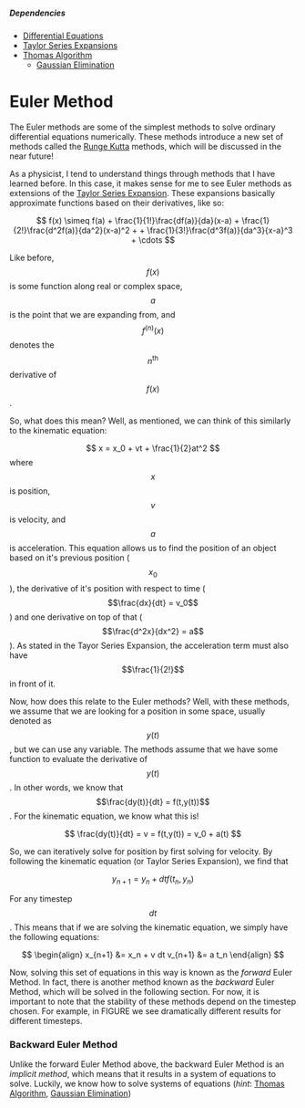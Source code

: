 <script>
MathJax.Hub.Queue(["Typeset",MathJax.Hub]);
</script>
$$ 
\newcommand{\d}{\mathrm{d}}
\newcommand{\bff}{\boldsymbol{f}}
\newcommand{\bfg}{\boldsymbol{g}}
\newcommand{\bfp}{\boldsymbol{p}}
\newcommand{\bfq}{\boldsymbol{q}}
\newcommand{\bfx}{\boldsymbol{x}}
\newcommand{\bfu}{\boldsymbol{u}}
\newcommand{\bfv}{\boldsymbol{v}}
\newcommand{\bfA}{\boldsymbol{A}}
\newcommand{\bfB}{\boldsymbol{B}}
\newcommand{\bfC}{\boldsymbol{C}}
\newcommand{\bfM}{\boldsymbol{M}}
\newcommand{\bfJ}{\boldsymbol{J}}
\newcommand{\bfR}{\boldsymbol{R}}
\newcommand{\bfT}{\boldsymbol{T}}
\newcommand{\bfomega}{\boldsymbol{\omega}}
\newcommand{\bftau}{\boldsymbol{\tau}}
$$

##### Dependencies

* [Differential Equations](../mathematical_background/differential_equations.md)
* [Taylor Series Expansions](../mathematical_background/taylor_series.md)
* [Thomas Algorithm](../computational_mathematics/matrix_methods/thomas.md)
  * [Gaussian Elimination](../computational_mathematics/matrix_methods/gaussian_elimination.md)

# Euler Method

The Euler methods are some of the simplest methods to solve ordinary differential equations numerically. These methods introduce a new set of methods called the [Runge Kutta](runge_kutta.md) methods, which will be discussed in the near future! 

As a physicist, I tend to understand things through methods that I have learned before. In this case, it makes sense for me to see Euler methods as extensions of the [Taylor Series Expansion](../mathematical_background/taylor_series.md). These expansions basically approximate functions based on their derivatives, like so:

$$
f(x) \simeq f(a) + \frac{1}{1!}\frac{df(a)}{da}(x-a) 
    + \frac{1}{2!}\frac{d^2f(a)}{da^2}(x-a)^2 + 
    + \frac{1}{3!}\frac{d^3f(a)}{da^3}{x-a}^3 + \cdots
$$

Like before,  $$f(x)$$ is some function along real or complex space, $$a$$ is the point that we are expanding from, and $$f^{(n)}(x)$$ denotes the $$n^{\text{th}}$$ derivative of $$f(x)$$.

So, what does this mean? Well, as mentioned, we can think of this similarly to the kinematic equation:

$$
x = x_0 + vt + \frac{1}{2}at^2
$$
where $$x$$ is position, $$v$$ is velocity, and $$a$$ is acceleration.
This equation allows us to find the position of an object based on it's previous position ($$x_0$$), the derivative of it's position with respect to time ($$\frac{dx}{dt} = v_0$$) and one derivative on top of that ($$\frac{d^2x}{dx^2} = a$$). As stated in the Tayor Series Expansion, the acceleration term must also have $$\frac{1}{2!}$$ in front of it.

Now, how does this relate to the Euler methods? Well, with these methods, we assume that we are looking for a position in some space, usually denoted as $$y(t)$$, but we can use any variable. The methods assume that we have some function to evaluate the derivative of $$y(t)$$. In other words, we know that $$\frac{dy(t)}{dt} = f(t,y(t))$$. For the kinematic equation, we know what this is!

$$
\frac{dy(t)}{dt} = v = f(t,y(t)) = v_0 + a(t)
$$

So, we can iteratively solve for position by first solving for velocity. By following the kinematic equation (or Taylor Series Expansion), we find that

$$
y_{n+1} = y_n + dt f(t_n, y_n)
$$

For any timestep $$dt$$. This means that if we are solving the kinematic equation, we simply have the following equations:

$$
\begin{align}
    x_{n+1} &= x_n + v dt
    v_{n+1} &= a t_n
\end{align}
$$

Now, solving this set of equations in this way is known as the *forward* Euler Method. In fact, there is another method known as the *backward* Euler Method, which will be solved in the following section. For now, it is important to note that the stability of these methods depend on the timestep chosen. For example, in FIGURE we see dramatically different results for different timesteps. 

### Backward Euler Method

Unlike the forward Euler Method above, the backward Euler Method is an *implicit method*, which means that it results in a system of equations to solve. Luckily, we know how to solve systems of equations (*hint*: [Thomas Algorithm](../computational_mathematics/matrix_methods/thomas.md), [Gaussian Elimination](../computational_mathematics/matrix_methods/gaussian_elimination.md))

